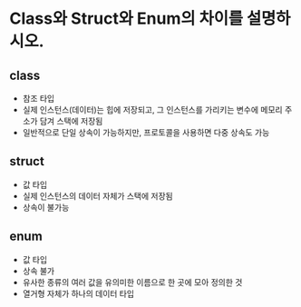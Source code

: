 # Class와 Struct와 Enum의 차이를 설명하시오.

## class 
- 참조 타입
- 실제 인스턴스(데이터)는 힙에 저장되고, 그 인스턴스를 가리키는 변수에 메모리 주소가 담겨 스택에 저장됨
- 일반적으로 단일 상속이 가능하지만, 프로토콜을 사용하면 다중 상속도 가능

## struct 
- 값 타입
- 실제 인스턴스의 데이터 자체가 스택에 저장됨
- 상속이 불가능

## enum 
- 값 타입
- 상속 불가
- 유사한 종류의 여러 값을 유의미한 이름으로 한 곳에 모아 정의한 것
- 열거형 자체가 하나의 데이터 타입